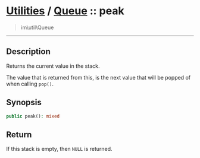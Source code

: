 # [Utilities](util.md) / [Queue](util-Queue.md) :: peak
 > im\util\Queue
____

## Description
Returns the current value in the stack.

The value that is returned from this, is the next value
that will be popped of when calling `pop()`.

## Synopsis
```php
public peak(): mixed
```

## Return
If this stack is empty, then `NULL` is returned.
